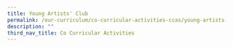 ```yaml
---
title: Young Artists' Club
permalink: /our-curriculum/co-curricular-activities-ccas/young-artists-club
description: ""
third_nav_title: Co Curricular Activities
---
```


